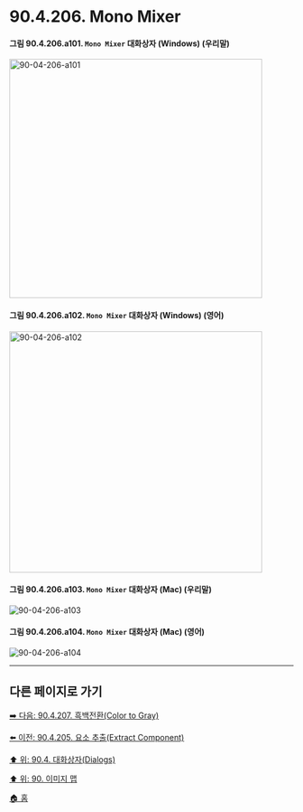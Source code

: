 # 90.4.206. Mono Mixer

<a id="90-04-206-a101"></a>

#### 그림 90.4.206.a101. `Mono Mixer` 대화상자 (Windows) (우리말)
<img width="448" height="423" alt="90-04-206-a101" src="https://github.com/user-attachments/assets/64a07cd5-2842-479b-84a0-350f03a4d7e2" />

<a id="90-04-206-a102"></a>

#### 그림 90.4.206.a102. `Mono Mixer` 대화상자 (Windows) (영어)
<img width="448" height="427" alt="90-04-206-a102" src="https://github.com/user-attachments/assets/b1d460da-4981-4df0-9b23-5c45f1b01fdf" />

<a id="90-04-206-a103"></a>

#### 그림 90.4.206.a103. `Mono Mixer` 대화상자 (Mac) (우리말)
<img width="" height="" alt="90-04-206-a103" src="" />

<a id="90-04-206-a104"></a>

#### 그림 90.4.206.a104. `Mono Mixer` 대화상자 (Mac) (영어)
<img width="" height="" alt="90-04-206-a104" src="" />

***

## 다른 페이지로 가기

[➡️ 다음: 90.4.207. 흑백전환(Color to Gray)](./90-04-0207-color_to_gray.md)

[⬅️ 이전: 90.4.205. 요소 추출(Extract Component)](./90-04-0205-extract_component.md)

[⬆️ 위: 90.4. 대화상자(Dialogs)](./90-04-0000-dialogs.md)

[⬆️ 위: 90. 이미지 맵](./90-00-image-map.md)

[🏠 홈](./00-home.md)
